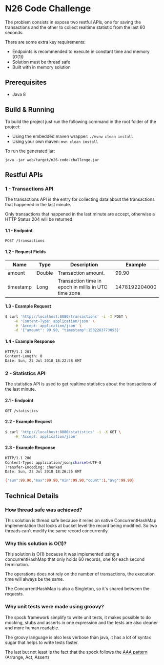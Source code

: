 # N26 Code Challenge

The problem consists in expose two restful APIs, one for saving the transactions and the other to collect realtime statistic from the last 60 seconds.

There are some extra key requirements: 
- Endpoints is recommended to execute in constant time and memory (O(1))
- Solution must be thread safe 
- Built with in memory solution

## Prerequisites
- Java 8

## Build & Running
To build the project just run the following command in the root folder of the project:

 - Using the embedded maven wrapper: `./mvnw clean install`
 - Using your own maven: `mvn clean install`
 
To run the generated jar:

`java -jar web/target/n26-code-challenge.jar`

## Restful APIs
### 1 - Transactions API
The transactions API is the entry for collecting data about the transactions that happened in the last minute.

Only transactions that happened in the last minute are accept, otherwise a HTTP Status 204 will be returned.


#### 1.1 - Endpoint

`POST /transactions`

#### 1.2 - Request Fields

| Name      | Type   | Description                                          | Example       |
|-----------|--------|------------------------------------------------------|---------------| 
| amount    | Double | Transaction amount.                                  | 99.90         |
| timestamp | Long   | Transaction time in epoch in millis in UTC time zone | 1478192204000 |

#### 1.3 - Example Request

```bash
$ curl 'http://localhost:8080/transactions' -i -X POST \
    -H 'Content-Type: application/json' \
    -H 'Accept: application/json' \
    -d '{"amount": 99.90, "timestamp":1532283773093}'
```

#### 1.4 - Example Response

```bash
HTTP/1.1 201 
Content-Length: 0
Date: Sun, 22 Jul 2018 18:22:58 GMT
```

### 2 - Statistics API
The statistics API is used to get realtime statistics about the transactions of the last minute.

#### 2.1 - Endpoint

`GET /statistics`

#### 2.2 - Example Request

```bash
$ curl 'http://localhost:8080/statistics' -i -X GET \
    -H 'Accept: application/json'
```

#### 2.3 - Example Response

```bash
HTTP/1.1 200 
Content-Type: application/json;charset=UTF-8
Transfer-Encoding: chunked
Date: Sun, 22 Jul 2018 18:26:25 GMT

{"sum":99.90,"max":99.90,"min":99.90,"count":1,"avg":99.90}
```

## Technical Details

### How thread safe was achieved?
This solution is thread safe because it relies on native ConcurrentHashMap implementation that locks at bucket level the record being modified. 
So two threads can't modify the same record concurrently.

### Why this solution is O(1)?
This solution is O(1) because it was implemented using a concurrentHashMap that only holds 60 records, 
one for each second termination. 

The operations does not rely on the number of transactions, the execution time will always be the same. 

The ConcurrentHashMap is also a Singleton, so it's shared between the requests. 

### Why unit tests were made using groovy?
The spock framework simplify to write unit tests, it makes possible to do mocking, stubs and asserts in one expression and the tests are also cleaner and more human readable.

The groovy language is also less verbose than java, it has a lot of syntax sugar that helps to write tests faster. 

The last but not least is the fact that the spock follows the [AAA pattern](http://wiki.c2.com/?ArrangeActAssert) (Arrange, Act, Assert)